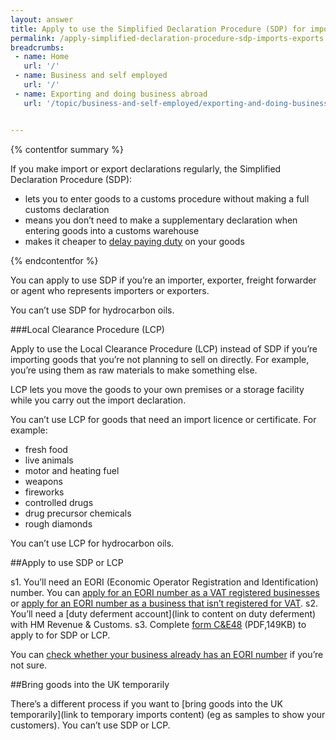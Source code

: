 ```yaml
---
layout: answer
title: Apply to use the Simplified Declaration Procedure (SDP) for imports and exports
permalink: /apply-simplified-declaration-procedure-sdp-imports-exports.html
breadcrumbs:
 - name: Home
   url: '/'
 - name: Business and self employed
   url: '/'
 - name: Exporting and doing business abroad
   url: '/topic/business-and-self-employed/exporting-and-doing-business-abroad.html'


---
```

{% contentfor summary %}

If you make import or export declarations regularly, the Simplified Declaration Procedure (SDP):

- lets you to enter goods to a customs procedure without making a full customs declaration   
- means you don’t need to make a supplementary declaration when entering goods into a customs warehouse   
- makes it cheaper to [delay paying duty](/delay-paying-customs-duty-when-you-import-goods.html) on your goods  

{% endcontentfor %}

You can apply to use SDP if you’re an importer, exporter, freight forwarder or agent who represents importers or exporters.

You can’t use SDP for hydrocarbon oils.

###Local Clearance Procedure (LCP)

Apply to use the Local Clearance Procedure (LCP) instead of SDP if you’re importing goods that you’re not planning to sell on directly. For example, you’re using them as raw materials to make something else.

LCP lets you move the goods to your own premises or a storage facility while you carry out the import declaration. 

You can’t use LCP for goods that need an import licence or certificate. For example:

- fresh food
- live animals
- motor and heating fuel
- weapons
- fireworks
- controlled drugs
- drug precursor chemicals
- rough diamonds

You can’t use LCP for hydrocarbon oils.

##Apply to use SDP or LCP

s1. You’ll need an EORI (Economic Operator Registration and Identification) number. You can [apply for an EORI number as a VAT registered businesses](https://online.hmrc.gov.uk/shortforms/form/EORIVAT) or [apply for an EORI number as a business that isn’t registered for VAT](https://online.hmrc.gov.uk/shortforms/form/EORINonVATExport).
s2. You’ll need a [duty deferment account](link to content on duty deferment) with HM Revenue & Customs.
s3. Complete [form C&E48](https://www.gov.uk/government/uploads/system/uploads/attachment_data/file/374170/ce48.pdf) (PDF,149KB) to apply to for SDP or LCP.

You can [check whether your business already has an EORI number](http://ec.europa.eu/taxation_customs/dds2/eos/eori_validation.jsp?Lang=en) if you’re not sure.

##Bring goods into the UK temporarily

There’s a different process if you want to [bring goods into the UK temporarily](link to temporary imports content) (eg as samples to show your customers). You can’t use SDP or LCP.

